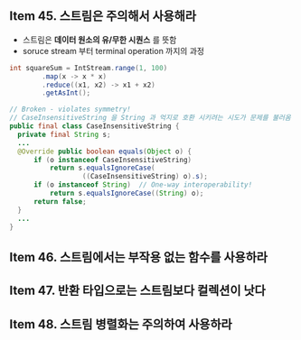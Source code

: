 ## Item 45. 스트림은 주의해서 사용해라

- 스트림은 **데이터 원소의 유/무한 시퀀스** 를 뜻함
- soruce stream 부터 terminal operation 까지의 과정

``` Java
int squareSum = IntStream.range(1, 100)
        .map(x -> x * x)
        .reduce((x1, x2) -> x1 + x2)
        .getAsInt();
```

``` Java
// Broken - violates symmetry!
// CaseInsensitiveString 을 String 과 억지로 호환 시키려는 시도가 문제를 불러옴 
public final class CaseInsensitiveString {
  private final String s;
  ...
  @Override public boolean equals(Object o) {
      if (o instanceof CaseInsensitiveString)
          return s.equalsIgnoreCase(
                  ((CaseInsensitiveString) o).s);
      if (o instanceof String)  // One-way interoperability!
          return s.equalsIgnoreCase((String) o);
      return false;
  }
  ...
}
```

## Item 46. 스트림에서는 부작용 없는 함수를 사용하라


## Item 47. 반환 타입으로는 스트림보다 컬렉션이 낫다


## Item 48. 스트림 병렬화는 주의하여 사용하라

